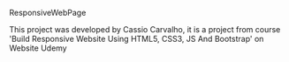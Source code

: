 ResponsiveWebPage

This project was developed by Cassio Carvalho, it is a project from course 'Build Responsive Website Using HTML5, CSS3, JS And Bootstrap' on Website Udemy
